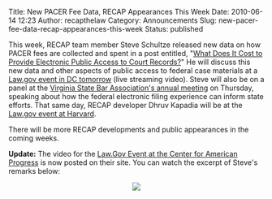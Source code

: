 Title: New PACER Fee Data, RECAP Appearances This Week
Date: 2010-06-14 12:23
Author: recapthelaw
Category: Announcements
Slug: new-pacer-fee-data-recap-appearances-this-week
Status: published

This week, RECAP team member Steve Schultze released new data on how
PACER fees are collected and spent in a post entitled, "[What Does It
Cost to Provide Electronic Public Access to Court
Records?](http://managingmiracles.blogspot.com/2010/05/what-is-electronic-public-access-to.html)"
He will discuss this new data and other aspects of public access to
federal case materials at a [Law.gov event in DC
tomorrow](http://www.americanprogress.org/events/2010/06/lawgov.html)
(live streaming video). Steve will also be on a panel at the [Virginia
State Bar Association's annual
meeting](http://www.vsb.org/special-events/annual-meeting/index.php) on
Thursday, speaking about how the federal electronic filing experience
can inform state efforts. That same day, RECAP developer Dhruv Kapadia
will be at the [Law.gov event at
Harvard](https://cyber.law.harvard.edu/events/2010/06/lawdotgov).

There will be more RECAP developments and public appearances in the
coming weeks.

**Update:** The video for the [Law.Gov Event at the Center for American
Progress](http://www.americanprogress.org/events/2010/06/lawgov.html) is
now posted on their site. You can watch the excerpt of Steve's remarks
below:

<div align="center">

[![]({filename}/images/recap/Stephen_Schultze_law-dot-gov_Remarks.png)](http://recap.s3.amazonaws.com/Stephen_Schultze_law-dot-gov_Remarks.mp4)

</div>
